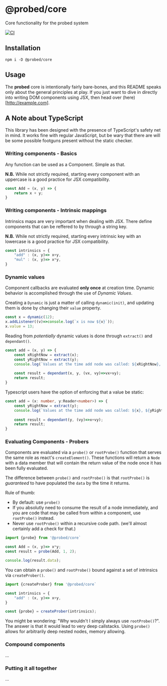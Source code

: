 # @probed/core

Core functionality for the probed system

[![CI](https://github.com/ProbedJS/probedjs-core/actions/workflows/ci.yml/badge.svg)](https://github.com/ProbedJS/probedjs-core/actions/workflows/ci.yml)


## Installation

```
npm i -D @probed/core
```

## Usage

The **probed** core is intentionally fairly bare-bones, and this README speaks only about the general principles at play. If you just want to dive in directly into writing DOM components using JSX, then head over (here)[http://example.com].

## A Note about TypeScript

This library has been designed with the presence of TypeScript's safety net in mind. It works fine with regular
JavaScript, but be wary that there are will be some possible footguns present without the static checker.

### Writing components - Basics

Any function can be used as a Component. Simple as that. 

**N.B.** While not strictly required, starting every component with an uppercase is a good practice for JSX compatibility.

```javascript
const Add = (x, y) => {
    return x + y;
}
```

### Writing components - Intrinsic mappings

Intrinsics maps are very important when dealing with JSX. There define components
that can be reffered to by through a string key.

**N.B.** While not strictly required, starting every intrinsic key with an lowercase is a good practice for JSX compatibility.

```javascript
const intrinsics = {
    "add" : (x, y)=> x+y,
    "mul" : (x, y)=> x*y,
}
```

### Dynamic values

Component callbacks are evaluated **only once** at creation time. Dynamic behavior is accomplished through the use of *Dynamic Values*.

Creating a `Dynamic` is just a matter of calling `dynamic(init)`, and updating them is done by changing their `value` property.

```javascript
const x = dynamic(12);
x.addListener((v)=>console.log(`x is now ${v}`));
x.value = 13;
```

Reading from *potentially* dynamic values is done through `extract()` and `dependant()`.

```javascript
const add = (x, y) => {
    const xRightNow = extract(x);
    const yRightNow = extract(y);
    console.log(`Values at the time add node was called: ${xRightNow}, ${yRightNow} )`);
    
    const result = dependant(x, y, (vx, vy)=>vx+vy);
    return result;
}
```

Typescript users have the option of enforcing that a value be static:

```typescript
const add = (x: number, y:Reader<number>) => {
    const yRightNow = extract(y);
    console.log(`Values at the time add node was called: ${x}, ${yRightNow} )`);
    
    const result = dependant(y, (vy)=>x+vy);
    return result;
}
```

### Evaluating Components - Probers

Components are evaluated via a `probe()` or `rootProbe()` function that serves the same role as react's
`createElement()`. These functions will return a `Node` with a data member that will contain the return value of the node once it has been fully evaluated.

The difference between `probe()` and `rootProbe()` is that `rootProbe()` is *guaranteed* to have populated the `data` by the time it returns.

Rule of thumb:
- By default: use `probe()`
- If you absolutly need to consume the result of a node immediately, and you are code that may be called from within a component, use `rootProbe()` instead.
- Never use `rootProbe()` within a recursive code path. (we'll almost certainly add a check for that.)
 

```javascript
import {probe} from '@probed/core`

const Add = (x, y)=> x*y;
const result = probe(Add, 1, 2);

console.log(result.data);
```

You can obtain a `probe()` and `rootProbe()` bound against a set of intrinsics via `createProber()`. 

```javascript
import {createProber} from '@probed/core`

const intrinsics = {
    "add" : (x, y)=> x+y,
}

const {probe} = createProber(intrinsics);

```

You might be wondering: "Why wouldn't I simply always use `rootProbe()`?". The answer is that it would
lead to very deep callstacks. Using `probe()` allows for arbitrarily deep nested nodes, memory allowing.

### Compound components

...

### Putting it all together

...
